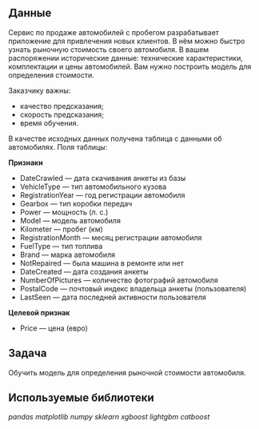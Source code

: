 ## Данные

Сервис по продаже автомобилей с пробегом разрабатывает приложение для привлечения новых клиентов. 
В нём можно быстро узнать рыночную стоимость своего автомобиля. 
В вашем распоряжении исторические данные: технические характеристики, комплектации и цены автомобилей. Вам нужно построить модель для определения стоимости. 

Заказчику важны:

- качество предсказания;
- скорость предсказания;
- время обучения.

В качестве исходных данных получена таблица с данными об автомобилях.
Поля таблицы:

<b>Признаки</b> 
- DateCrawled — дата скачивания анкеты из базы
- VehicleType — тип автомобильного кузова
- RegistrationYear — год регистрации автомобиля
- Gearbox — тип коробки передач
- Power — мощность (л. с.)
- Model — модель автомобиля
- Kilometer — пробег (км)
- RegistrationMonth — месяц регистрации автомобиля
- FuelType — тип топлива
- Brand — марка автомобиля
- NotRepaired — была машина в ремонте или нет
- DateCreated — дата создания анкеты
- NumberOfPictures — количество фотографий автомобиля
- PostalCode — почтовый индекс владельца анкеты (пользователя)
- LastSeen — дата последней активности пользователя

<b>Целевой признак </b>
- Price — цена (евро)

## Задача

Обучить модель для определения рыночной стоимости автомобиля.

## Используемые библиотеки
*pandas*
*matplotlib*
*numpy*
*sklearn*
*xgboost*
*lightgbm*
*catboost*